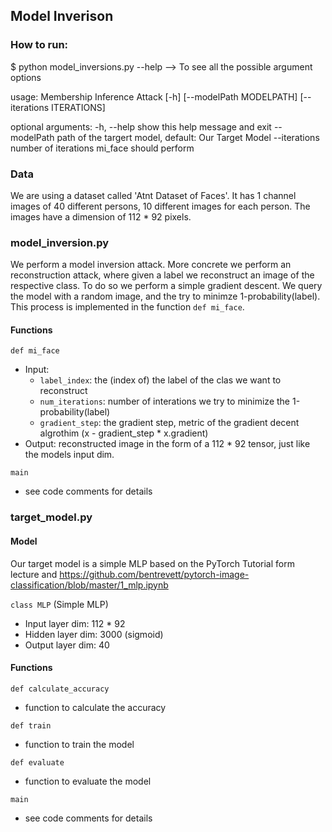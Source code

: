 ## Model Inverison

### How to run:

$ python model_inversions.py --help --> To see all the possible argument options

usage: Membership Inference Attack [-h]
                                   [--modelPath MODELPATH]
                                   [--iterations ITERATIONS]

optional arguments:
  -h, --help            show this help message and exit
  --modelPath           path of the targert model, default: Our Target Model
  --iterations          number of iterations mi_face should perform


### Data
We are using a dataset called 'Atnt Dataset of Faces'. It has 1 channel images of 40 different persons, 10 different images for each person. The images have a dimension of 112 * 92 pixels.

### model_inversion.py
We perform a model inversion attack. More concrete we perform an reconstruction attack, where given a label we reconstruct an image of the respective class.
To do so we perform a simple gradient descent. We query the model with a random image, and the try to minimze 1-probability(label). This process is implemented in the function ```def mi_face```.
#### Functions
```def mi_face```
- Input: 
  - ```label_index```: the (index of) the label of the clas we want to reconstruct
  - ```num_iterations```: number of interations we try to minimize the 1-probability(label)
  - ```gradient_step```: the gradient step, metric of the gradient decent algrothim (x - gradient_step * x.gradient)
- Output: reconstructed image in the form of a 112 * 92 tensor, just like the models input dim.

```main```
- see code comments for details

### target_model.py

#### Model
Our target model is a simple MLP based on the PyTorch Tutorial form lecture and https://github.com/bentrevett/pytorch-image-classification/blob/master/1_mlp.ipynb

```class MLP``` (Simple MLP)
- Input layer dim: 112 * 92
- Hidden layer dim: 3000 (sigmoid)
- Output layer dim: 40

#### Functions
```def calculate_accuracy```
- function to calculate the accuracy

```def train```
- function to train the model

```def evaluate```
- function to evaluate the model

```main```
- see code comments for details



